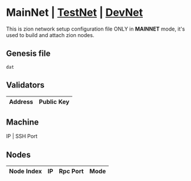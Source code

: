 # MainNet | [TestNet](Zion_Setup_TestNet.md) | [DevNet](Zion_Setup_DevNet.md) 

This is zion network setup configuration file ONLY in <strong>MAINNET</strong> mode, it's used to build and attach zion nodes.


## Genesis file
```dat```


## Validators

Address | Public Key
---|---

## Machine
IP | SSH Port

## Nodes
Node Index | IP | Rpc Port | Mode
---|---|---|---
